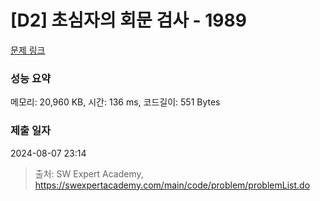 # [D2] 초심자의 회문 검사 - 1989 

[문제 링크](https://swexpertacademy.com/main/code/problem/problemDetail.do?contestProbId=AV5PyTLqAf4DFAUq) 

### 성능 요약

메모리: 20,960 KB, 시간: 136 ms, 코드길이: 551 Bytes

### 제출 일자

2024-08-07 23:14



> 출처: SW Expert Academy, https://swexpertacademy.com/main/code/problem/problemList.do